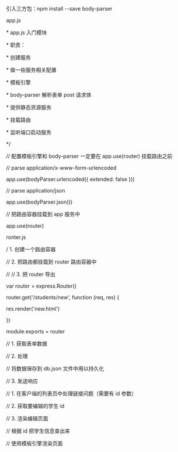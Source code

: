引入三方包：npm install --save body-parser

app.js

 \* app.js 入门模块

 \* 职责：

 \*   创建服务

 \*   做一些服务相关配置

 \*     模板引擎

 \*     body-parser 解析表单 post 请求体

 \*     提供静态资源服务

 \*   挂载路由

 \*   监听端口启动服务

 */

// 配置模板引擎和 body-parser 一定要在 app.use(router) 挂载路由之前

// parse application/x-www-form-urlencoded

app.use(bodyParser.urlencoded({ extended: false }))

// parse application/json

app.use(bodyParser.json())

// 把路由容器挂载到 app 服务中

app.use(router)

ronter.js

/ 1. 创建一个路由容器

// 2. 把路由都挂载到 router 路由容器中

  // // 3. 把 router 导出



var router = express.Router()

router.get('/students/new', function (req, res) {

  res.render('new.html')

})

module.exports = router



 // 1. 获取表单数据

  // 2. 处理

  //    将数据保存到 db.json 文件中用以持久化

  // 3. 发送响应





 // 1. 在客户端的列表页中处理链接问题（需要有 id 参数）

  // 2. 获取要编辑的学生 id





  // 3. 渲染编辑页面

  //    根据 id 把学生信息查出来

  //    使用模板引擎渲染页面